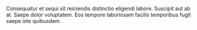 Consequatur et sequi sit reiciendis distinctio eligendi labore.
Suscipit aut ab at.
Saepe dolor voluptatem.
Eos tempore laboriosam facilis temporibus fugit saepe iste quibusdam.